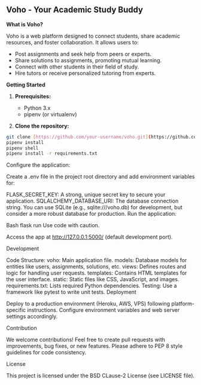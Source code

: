 ## Voho - Your Academic Study Buddy

**What is Voho?**

Voho is a web platform designed to connect students, share academic resources, and foster collaboration. It allows users to:

* Post assignments and seek help from peers or experts.
* Share solutions to assignments, promoting mutual learning.
* Connect with other students in their field of study.
* Hire tutors or receive personalized tutoring from experts.

**Getting Started**

1. **Prerequisites:**
   * Python 3.x
   * pipenv (or virtualenv)

2. **Clone the repository:**

```bash
git clone [https://github.com/your-username/voho.git](https://github.com/your-username/voho.git)
pipenv install
pipenv shell
pipenv install -r requirements.txt
```

Configure the application:

Create a .env file in the project root directory and add environment variables for:

FLASK_SECRET_KEY: A strong, unique secret key to secure your application.
SQLALCHEMY_DATABASE_URI: The database connection string. You can use SQLite (e.g., sqlite:///voho.db) for development, but consider a more robust database for production.
Run the application:

Bash
flask run
Use code with caution.

Access the app at http://127.0.0.1:5000/ (default development port).

Development

Code Structure:
voho: Main application file.
models: Database models for entities like users, assignments, solutions, etc.
views: Defines routes and logic for handling user requests.
templates: Contains HTML templates for the user interface.
static: Static files like CSS, JavaScript, and images.
requirements.txt: Lists required Python dependencies.
Testing: Use a framework like pytest to write unit tests.
Deployment

Deploy to a production environment (Heroku, AWS, VPS) following platform-specific instructions. Configure environment variables and web server settings accordingly.

Contribution

We welcome contributions! Feel free to create pull requests with improvements, bug fixes, or new features. Please adhere to PEP 8 style guidelines for code consistency.

License

This project is licensed under the BSD CLause-2 License (see LICENSE file).